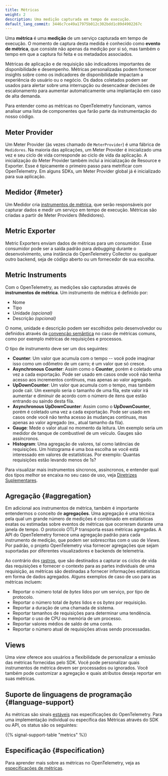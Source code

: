 ```yaml
---
title: Métricas
weight: 2
description: Uma medição capturada em tempo de execução.
default_lang_commit: 3446c7ce49a17975b012c302bdd1c89d4902267c
---
```


Uma **métrica** é uma **medição** de um serviço capturada em tempo de execução.
O momento de captura desta medida é conhecido como **evento de métrica**, que
consiste não apenas da medição por si só, mas também o tempo em que a captura
foi feita e os metadados associados.

Métricas de aplicação e de requisição são indicadores importantes de
disponibilidade e desempenho. Métricas personalizadas podem fornecer insights
sobre como os indicadores de disponibilidade impactam a experiência do usuário
ou o negócio. Os dados coletados podem ser usados para alertar sobre uma
interrupção ou desencadear decisões de escalonamento para aumentar
automaticamente uma implantação em caso de alta demanda.

Para entender como as métricas no OpenTelemetry funcionam, vamos analisar uma
lista de componentes que farão parte da instrumentação do nosso código.

## Meter Provider

Um Meter Provider (às vezes chamado de `MeterProvider`) é uma fábrica de
`Medidores`. Na maioria das aplicações, um Meter Provider é inicializado uma vez
e seu ciclo de vida corresponde ao ciclo de vida da aplicação. A inicialização
do Meter Provider também inclui a inicialização de Resource e Exporter. Esse é
tipicamente o primeiro passo para metrificar com OpenTelemetry. Em alguns SDKs,
um Meter Provider global já é inicializado para sua aplicação.

## Medidor {#meter}

Um Medidor cria [instrumentos de métrica](#metric-instruments), que serão
responsáveis por capturar dados e medir um serviço em tempo de execução.
Métricas são criadas a partir de Meter Providers (Medidores).

## Metric Exporter

Metric Exporters enviam dados de métricas para um consumidor. Esse consumidor
pode ser a saída padrão para _debugging_ durante o desenvolvimento, uma
instância do OpenTelemetry Collector ou qualquer outro backend, seja de código
aberto ou um fornecedor de sua escolha.

## Metric Instruments

Com o OpenTelemetry, as medições são capturadas através de **instrumentos de
métrica**. Um instrumento de métrica é definido por:

- Nome
- Tipo
- Unidade <em>(opcional)</em>
- Descrição <em>(opcional)</em>

O nome, unidade e descrição podem ser escolhidos pelo desenvolvedor ou definidos
através da [convenção semântica](/docs/specs/semconv/general/metrics/) no caso
de métricas comuns, como por exemplo métricas de requisições e processos.

O tipo de instrumento deve ser um dos seguintes:

- **Counter**: Um valor que acumula com o tempo -- você pode imaginar isso como
  um odômetro de um carro; é um valor que só cresce.
- **Asynchronous Counter**: Assim como o **Counter**, porém é coletado uma vez a
  cada exportação. Pode ser usado em casos onde você não tenha acesso aos
  incrementos contínuos, mas apenas ao valor agregado.
- **UpDownCounter**: Um valor que acumula com o tempo, mas também pode cair. Um
  exemplo seria o tamanho de uma fila, este valor irá aumentar e diminuir de
  acordo com o número de itens que estão entrando ou saindo desta fila.
- **Asynchronous UpDownCounter**: Assim como o **UpDownCounter**, porém é
  coletado uma vez a cada exportação. Pode ser usado em casos onde você não
  tenha acesso às mudanças contínuas, mas apenas ao valor agregado (ex., atual
  tamanho da fila).
- **Gauge**: Mede o valor atual no momento da leitura. Um exemplo seria um
  medidor de tanque de combustível de um veículo. Gauges são assíncronos.
- **Histogram**: Uma agregação de valores, tal como latências de requisições. Um
  histograma é uma boa escolha se você está interessado em valores de
  estatísticas. Por exemplo: Quantas requisições estão levando menos de 1s?

Para visualizar mais instrumentos síncronos, assíncronos, e entender qual dos
tipos melhor se encaixa no seu caso de uso, veja
[Diretrizes Suplementares](/docs/specs/otel/metrics/supplementary-guidelines/).

## Agregação {#aggregation}

Em adicional aos instrumentos de métrica, também é importante entendermos o
conceito de **agregações**. Uma agregação é uma técnica pela qual um grande
número de medições é combinado em estatísticas exatas ou estimadas sobre eventos
de métricas que ocorreram durante uma janela de tempo. O protocolo OTLP
transporta essas métricas agregadas. A API do OpenTelemetry fornece uma
agregação padrão para cada instrumento de medição, que podem ser sobrescritas
com o uso de _Views_. Por padrão, o projeto OpenTelemetry visa fornecer
agregações que sejam suportadas por diferentes visualizadores e backends de
telemetria.

Ao contrário dos [rastros](/docs/concepts/signals/traces/), que são destinados a
capturar os ciclos de vida das requisições e fornecer o contexto para as partes
individuais de uma requisição, as métricas são destinadas a fornecer informações
estatísticas em forma de dados agregados. Alguns exemplos de caso de uso para as
métricas incluem:

- Reportar o número total de _bytes_ lidos por um serviço, por tipo de
  protocolo.
- Reportar o número total de _bytes_ lidos e os _bytes_ por requisição.
- Reportar a duração de uma chamada de sistema.
- Reportar tamanhos de requisições para determinar uma tendência.
- Reportar o uso de CPU ou memória de um processo.
- Reportar valores médios de saldo de uma conta.
- Reportar o número atual de requisições ativas sendo processadas.

## Views

Uma _view_ oferece aos usuários a flexibilidade de personalizar a emissão das
métricas fornecidas pelo SDK. Você pode personalizar quais instrumentos de
métrica devem ser processados ou ignorados. Você também pode customizar a
agregação e quais atributos deseja reportar em suas métricas.

## Suporte de linguagens de programação {#language-support}

As métricas são sinais
[estáveis](/docs/specs/otel/versioning-and-stability/#stable) nas especificações
do OpenTelemetry. Para uma implementação individual ou específica das Métricas
através do SDK ou API, os status são os seguintes:

{{% signal-support-table "metrics" %}}

## Especificação {#specification}

Para aprender mais sobre as métricas no OpenTelemetry, veja as
[especificações de métricas](/docs/specs/otel/overview/#metric-signal).
